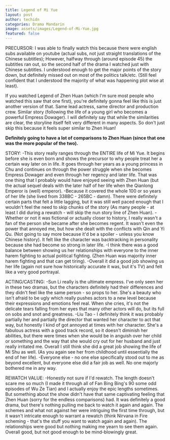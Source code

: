 ```yaml
---
title: Legend of Mi Yue
layout: post
author: techidn
categories: Drama Mandarin
image: assets/images/Legend-of-Mi-Yue.jpg
featured: false
---
```


PRECURSOR: I was able to finally watch this because there were english subs available on youtube (actual subs, not just straight translations of the Chinese subtitles); However, halfway through (around episode 45) the subtitles ran out, so the second half of the drama I watched just with Chinese subtitles. I understood enough to get the major points of the story down, but definitely missed out on most of the politics talk/etc. (Still feel confident that I understood the majority of what was happening plot wise at least).

If you watched Legend of Zhen Huan (which I'm sure most people who watched this saw that one first), you're definitely gonna feel like this is just another version of that. Same lead actress, same director and production crew. Similar story (following the life of a young girl who becomes a powerful Empress Dowager). I will definitely say that while the similarities are clear, the storyline itself felt very different in many aspects. So don't just skip this because it feels super similar to Zhen Huan!

**Definitely going to have a lot of comparisons to Zhen Huan (since that one was the more popular of the two).**

STORY:
-This story really ranges through the ENTIRE life of Mi Yue. It begins before she is even born and shows the precursor to why people treat her a certain way later on in life. It goes through her years as a young princess in Chu and continues on through the power struggle when she becomes Empress Dowager and even through her regency and later life. That was one thing that I probably would have enjoyed seeing with Zhen Huan (but the actual sequel deals with the later half of her life when the Qianlong Emperor is (well) emperor).
-Because it covered the whole 100 or so years of her life (she lived from 338BC - 265BC - damn). There were definitely certain parts that felt a little lagging, but it was still well paced enough that I wouldn't feel the need to skip chunks of the story (As many people - at least I did during a rewatch - will skip the nun story line of Zhen Huan).
-Whether or not it was fictional or actually closer to history, I really wasn't a fan of the person she became after she becomes regent. It wasn't even the power that annoyed me, but how she dealt with the conflicts with Qin and Yi Qu. (Not going to say more because it'd be a spoiler - unless you know Chinese history). It felt like the character was backtracking in personality because she had become so strong in later life.
-I think there was a good balance between showing us her relationships with everyone to the inner harem fighting to actual political fighting. (Zhen Huan was majority inner harem fighting and that can get tiring).
-Overall it did a good job showing us her life (again not sure how historically accurate it was, but it's TV) and felt like a very good portrayal.

ACTING/CASTING:
-Sun Li really is the ultimate empress. I've only seen her in these two dramas, but the characters definitely had their differences and they didn't feel like the same person - so props to her. She's a beauty who isn't afraid to be ugly which really pushes actors to a new level because their expressions and emotions feel real. When she cries, it's not the delicate tears falling from her eyes that many other actors will do, but its full on sobs and snot and greatness.
-Liu Tao - I definitely think it was probably partially her and partially the director that wanted her character to act that way, but honestly I kind of got annoyed at times with her character. She's a fabulous actress with a good track record, so it doesn't diminish her abilities, but there were times when she would be in anguish over her child or something and the way that she would cry out for her husband and just really irritated me. Overall I still think she did a great job showing the life of Mi Shu as well. (As you again see her from childhood until essentially the end of her life).
-Everyone else - no one else specifically stood out to me as beyond excellent, but everyone else did a fair job as well. No one majorly bothered me in any way.

REWATCH VALUE:
-Honestly not sure if I'd rewatch. The length doesn't scare me so much (I made it through all of Fan Bing Bing's 90 some odd episodes of Wu Ze Tian) and I actually enjoy the epic lengths sometimes. But something about the show didn't have that same captivating feeling that Zhen Huan (sorry for the endless comparisons) had. It was definitely a good drama, but there's nothing pulling me back to watch it again and again. The schemes and what not against her were intriguing the first time through, but it wasn't intricate enough to warrant a rewatch (think Nirvana in Fire scheming - that's the stuff you want to watch again and again). The relationships were good but nothing making me yearn to see them again. Overall good, but not good enough to be mind-blowingly great.